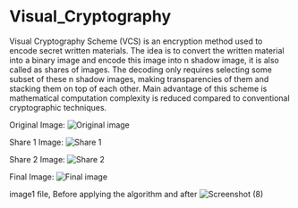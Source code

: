 # Visual_Cryptography
 
Visual Cryptography Scheme (VCS) is an encryption method used to encode secret written materials. The idea is to 
convert the written material into a binary image and encode this image into n shadow image, it is also called as shares of 
images. The decoding only requires selecting some subset of these n shadow images, making transparencies of them and 
stacking them on top of each other. Main advantage of this scheme is mathematical computation complexity is reduced 
compared to conventional cryptographic techniques.

Original Image:
![Original image](https://user-images.githubusercontent.com/88589681/206241635-d597d2c4-d28b-425f-bd40-a44b0864174e.png)

Share 1 Image:
![Share 1](https://user-images.githubusercontent.com/88589681/206502348-19db0369-de94-447d-a1a4-e048328c1bb7.png)


Share 2 Image:
![Share 2](https://user-images.githubusercontent.com/88589681/206502382-7b5559b7-3d0a-4fbf-9cf2-b75db685f854.png)


Final Image:
![Final image](https://user-images.githubusercontent.com/88589681/206502459-c67d2725-0895-40b2-88ae-b0f461e0304a.png)

image1 file, Before applying the algorithm and after
![Screenshot (8)](https://user-images.githubusercontent.com/88589681/206511994-cd4abb8e-0c12-4778-b765-b32f6c8fdafd.png)

